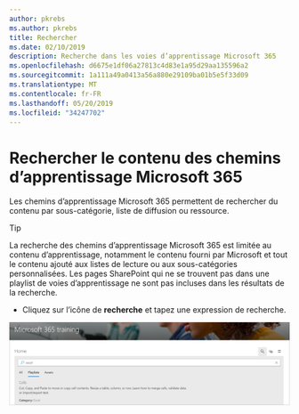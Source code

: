 ```yaml
---
author: pkrebs
ms.author: pkrebs
title: Rechercher
ms.date: 02/10/2019
description: Recherche dans les voies d’apprentissage Microsoft 365
ms.openlocfilehash: d6675e1df06a27813c4d83e1a95d29aa135596a2
ms.sourcegitcommit: 1a111a49a0413a56a880e29109ba01b5e5f33d09
ms.translationtype: MT
ms.contentlocale: fr-FR
ms.lasthandoff: 05/20/2019
ms.locfileid: "34247702"
---
```

# <a name="search-for-microsoft-365-learning-pathways-content"></a>Rechercher le contenu des chemins d’apprentissage Microsoft 365

Les chemins d’apprentissage Microsoft 365 permettent de rechercher du contenu par sous-catégorie, liste de diffusion ou ressource. 

> [!TIP]
> La recherche des chemins d’apprentissage Microsoft 365 est limitée au contenu d’apprentissage, notamment le contenu fourni par Microsoft et tout le contenu ajouté aux listes de lecture ou aux sous-catégories personnalisées. Les pages SharePoint qui ne se trouvent pas dans une playlist de voies d’apprentissage ne sont pas incluses dans les résultats de la recherche.     

- Cliquez sur l’icône de **recherche** et tapez une expression de recherche. 

![CG-Search. png](media/cg-search.png)

